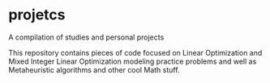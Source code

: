 # projetcs
A compilation of studies and personal projects

This repository contains pieces of code focused on Linear Optimization and Mixed Integer Linear Optimization modeling practice problems 
and well as Metaheuristic algorithms and other cool Math stuff.
